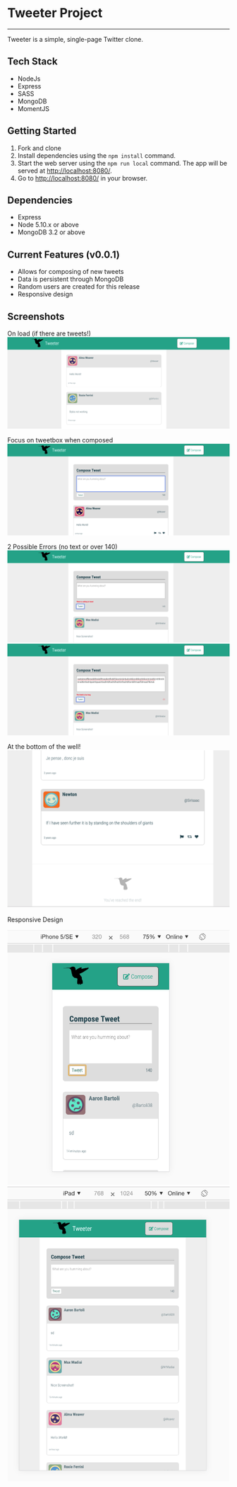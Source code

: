 # Tweeter Project
---
Tweeter is a simple, single-page Twitter clone.

## Tech Stack
- NodeJs
- Express
- SASS
- MongoDB
- MomentJS


## Getting Started

1. Fork and clone 
2. Install dependencies using the `npm install` command.
3. Start the web server using the `npm run local` command. The app will be served at <http://localhost:8080/>.
4. Go to <http://localhost:8080/> in your browser.

## Dependencies
- Express
- Node 5.10.x or above
- MongoDB 3.2 or above

## Current Features (v0.0.1)
- Allows for composing of new tweets
- Data is persistent through MongoDB
- Random users are created for this release
- Responsive design

## Screenshots
On load (if there are tweets!)
!["startup"](https://github.com/tkoriginal/tweeter/blob/master/docs/Start-up.png?raw=true)


Focus on tweetbox when composed
!["tweet-box"](https://github.com/tkoriginal/tweeter/blob/master/docs/Tweet-box.png?raw=true)


2 Possible Errors (no text or over 140)
!["no text"](https://github.com/tkoriginal/tweeter/blob/master/docs/Error-1.png?raw=true)
!["too much test"](https://github.com/tkoriginal/tweeter/blob/master/docs/Error-2.png?raw=true)


At the bottom of the well!
!["Once all the tweets run out"](https://github.com/tkoriginal/tweeter/blob/master/docs/End-of-tweets.png?raw=true)

Responsive Design

!["iPhone 5"](https://github.com/tkoriginal/tweeter/blob/master/docs/Responsive-design-1.png?raw=true)
!["iPad"](https://github.com/tkoriginal/tweeter/blob/master/docs/Responsive-design-2.png?raw=true)